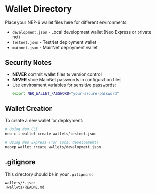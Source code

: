 # Wallet Directory

Place your NEP-6 wallet files here for different environments:

- `development.json` - Local development wallet (Neo Express or private net)
- `testnet.json` - TestNet deployment wallet  
- `mainnet.json` - MainNet deployment wallet

## Security Notes

- **NEVER** commit wallet files to version control
- **NEVER** store MainNet passwords in configuration files
- Use environment variables for sensitive passwords:
  ```bash
  export NEO_WALLET_PASSWORD="your-secure-password"
  ```

## Wallet Creation

To create a new wallet for deployment:

```bash
# Using Neo CLI
neo-cli wallet create wallets/testnet.json

# Using Neo Express (for local development)
neoxp wallet create wallets/development.json
```

## .gitignore

This directory should be in your `.gitignore`:

```
wallets/*.json
!wallets/README.md
```